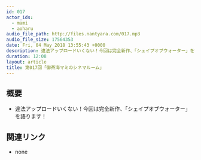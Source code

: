 ```yaml
---
id: 017
actor_ids:
  - mami
  - aoharu
audio_file_path: http://files.nantyara.com/017.mp3
audio_file_size: 17564353
date: Fri, 04 May 2018 13:55:43 +0000
description: 違法アップロードいくない！今回は完全新作、「シェイプオブウォーター」を語ります！
duration: 12:08
layout: article
title: 第017回「御茶海マミのシネマルーム」
---
```

## 概要

* 違法アップロードいくない！今回は完全新作、「シェイプオブウォーター」を語ります！

## 関連リンク

* none
